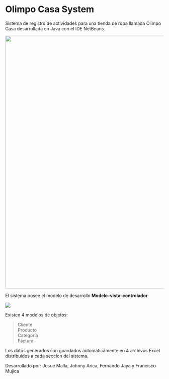 # Olimpo Casa System
Sistema de registro de actividades para una tienda de ropa llamada Olimpo Casa desarrollada en Java con el IDE NetBeans.

<img src="https://user-images.githubusercontent.com/110943709/197421541-c41fc748-1741-4b52-bbe7-6cd42f2154cf.png" width="800px">

El sistema posee el modelo de desarrollo **Modelo–vista–controlador**

<img src="https://user-images.githubusercontent.com/110943709/197421695-d8af60aa-3921-4c82-b449-0e955b678256.png"> 

Existen 4 modelos de objetos:
>Cliente<br>Producto<br>Categoria<br>Factura

Los datos generados son guardados automaticamente en 4 archivos Excel distribuidos a cada seccion del sistema.

Desarrollado por: Josue Malla, Johnny Arica, Fernando Jaya y Francisco Mujica
